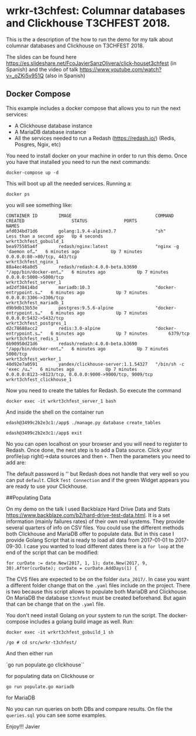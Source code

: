 # wrkr-t3chfest: Columnar databases and Clickhouse T3CHFEST 2018.

This is the a description of the how to run the demo for my talk about columnar databases and Clickhouse on T3CHFEST 2018. 

The slides can be found here https://es.slideshare.net/FcoJavierSanzOlivera/click-houset3chfest (in Spanish)
and the video of talk 
https://www.youtube.com/watch?v=_oZKi5v951Q (also in Spanish)

## Docker Compose

This example includes a docker compose that allows you to run the next services:

- A Clickhouse database instance
- A MariaDB database instance
- All the services needed to run a Redash (https://redash.io/) (Redis, Posgres, Ngix, etc)

You need to install docker on your machine in order to run this demo. Once you have that installed you need to run the next commands:

 `docker-compose up -d`

This will boot up all the needed services. Running a:

 `docker ps` 

you will see something like:

```
CONTAINER ID        IMAGE                                COMMAND                  CREATED                  STATUS              PORTS                                                      NAMES
afd034bd71d6        golang:1.9.4-alpine3.7               "sh"                     Less than a second ago   Up 4 seconds                                                                   wrkrt3chfest_gobuild_1
bea975585a4f        redash/nginx:latest                  "nginx -g 'daemon of…"   6 minutes ago            Up 7 minutes        0.0.0.0:80->80/tcp, 443/tcp                                wrkrt3chfest_nginx_1
88a4ec46a8d5        redash/redash:4.0.0-beta.b3690       "/app/bin/docker-ent…"   6 minutes ago            Up 7 minutes        0.0.0.0:5000->5000/tcp                                     wrkrt3chfest_server_1
ad2df38414bd        mariadb:10.3                         "docker-entrypoint.s…"   6 minutes ago            Up 7 minutes        0.0.0.0:3306->3306/tcp                                     wrkrt3chfest_mariadb_1
d9b9db13b53e        postgres:9.5.6-alpine                "docker-entrypoint.s…"   6 minutes ago            Up 7 minutes        0.0.0.0:5432->5432/tcp                                     wrkrt3chfest_postgres_1
d2c78688acc2        redis:3.0-alpine                     "docker-entrypoint.s…"   6 minutes ago            Up 7 minutes        6379/tcp                                                   wrkrt3chfest_redis_1
6b90950d21d6        redash/redash:4.0.0-beta.b3690       "/app/bin/docker-ent…"   6 minutes ago            Up 7 minutes        5000/tcp                                                   wrkrt3chfest_worker_1
40d92e7a0591        yandex/clickhouse-server:1.1.54327   "/bin/sh -c 'exec /u…"   6 minutes ago            Up 7 minutes        0.0.0.0:8123->8123/tcp, 0.0.0.0:9000->9000/tcp, 9009/tcp   wrkrt3chfest_clickhouse_1
```

Now you need to create the tables for Redash. So execute the command

`docker exec -it wrkrt3chfest_server_1 bash`

And inside the shell on the container run

`edash@3499c2b2e3c1:/app$ ./manage.py database create_tables`

`edash@3499c2b2e3c1:/app$ exit`

No you can open localhost on your browser and you will need to register to Redash. Once done, the next step is to add a Data source. Click your profile(up right)->data sources
and then `+`. Then the parameters you need to add are:

The default password is '' but Redash does not handle that very well so you can put `default`. Click `Test Connection` and if the green Widget appears you are ready to use your
Clickhouse. 

##Populating Data

On my demo on the talk I used Backblaze Hard Drive Data and Stats https://www.backblaze.com/b2/hard-drive-test-data.html. 
It is a set information (mainly failures rates) of their
own real systems. They provide several quarters of info on CSV files. 
You could use the different methods both Clickhouse and MariaDB offer to populate data. 
But in this case I provide Golang Script that is ready to load all data from 2017-01-01 to 2017-09-30. I case you wanted to load
different dates there is a `for loop` at the end of the script that can be modified:

```
for curDate := date.New(2017, 1, 1); date.New(2017, 9, 30).After(curDate); curDate = curDate.AddDays(1) {
```

The CVS files are expected to be on the folder `data_2017/`. In case you want a different folder change that on the `.yaml` files include on the
project. There is two because this script allows to populate both MariaDB and Clickhouse. On MariaDB the database `t3chfest` must be created 
beforehand. But again that can be change that on the `.yaml` file. 

You don't need install Golang on your system to run the script. The docker-compose includes a golang build image as well. Run:

`docker exec -it wrkrt3chfest_gobuild_1 sh`

`/go # cd src/wrkr-t3chfest/`

And then either run 

`go run populate.go clickhouse``

for populating data on Clickhouse or 

`go run populate.go mariadb`

for MariaDB

No you can run queries on both DBs and compare results. On file the `queries.sql` you can see some examples.

Enjoy!!!
Javier



